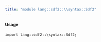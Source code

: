 ```yaml
---
title: "module lang::sdf2::\\syntax::Sdf2"
---
```


#### Usage

`import lang::sdf2::\syntax::Sdf2;`


